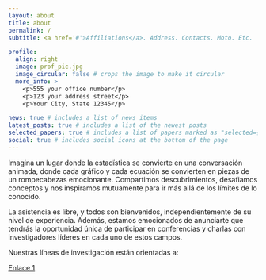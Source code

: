 ```yaml
---
layout: about
title: about
permalink: /
subtitle: <a href='#'>Affiliations</a>. Address. Contacts. Moto. Etc.

profile:
  align: right
  image: prof_pic.jpg
  image_circular: false # crops the image to make it circular
  more_info: >
    <p>555 your office number</p>
    <p>123 your address street</p>
    <p>Your City, State 12345</p>

news: true # includes a list of news items
latest_posts: true # includes a list of the newest posts
selected_papers: true # includes a list of papers marked as "selected={true}"
social: true # includes social icons at the bottom of the page
---
```


Imagina un lugar donde la estad&iacute;stica se convierte en una conversaci&oacute;n animada, donde cada gr&aacute;fico y cada ecuaci&oacute;n se convierten en piezas de un rompecabezas emocionante. Compartimos descubrimientos, desafiamos conceptos y nos inspiramos mutuamente para ir m&aacute;s all&aacute; de los l&iacute;mites de lo conocido.

La asistencia es libre, y todos son bienvenidos, independientemente de su nivel de experiencia. Adem&aacute;s, estamos emocionados de anunciarte que tendr&aacute;s la oportunidad &uacute;nica de participar en conferencias y charlas con investigadores l&iacute;deres en cada uno de estos campos.

Nuestras l&iacute;neas de investigaci&oacute;n est&aacute;n orientadas a:

<p><a href="https://www.ejemplo.com">Enlace 1</a></p>
